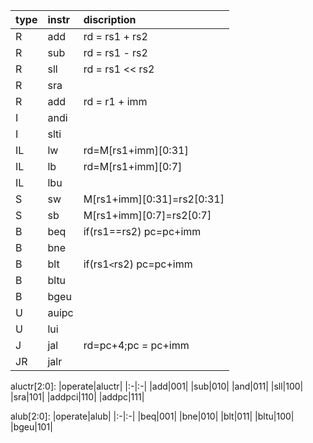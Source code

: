 | type | instr | discription                |
| :--- | :---- | :------------------------- |
| R    | add   | rd = rs1 + rs2             |
| R    | sub   | rd = rs1 - rs2             |
| R    | sll   | rd = rs1 << rs2            |
| R    | sra   |                            |
| R    | add   | rd = r1 + imm              |
| I    | andi  |                            |
| I    | slti  |                            |
| IL   | lw    | rd=M[rs1+imm][0:31]        |
| IL   | lb    | rd=M[rs1+imm][0:7]         |
| IL   | lbu   |                            |
| S    | sw    | M[rs1+imm][0:31]=rs2[0:31] |
| S    | sb    | M[rs1+imm][0:7]=rs2[0:7]   |
| B    | beq   | if(rs1==rs2) pc=pc+imm     |
| B    | bne   |                            |
| B    | blt   | if(rs1`<`rs2) pc=pc+imm    |
| B    | bltu  |                            |
| B    | bgeu  |                            |
| U    | auipc |                            |
| U    | lui   |                            |
| J    | jal   | rd=pc+4;pc = pc+imm        |
| JR   | jalr  |                            |

aluctr[2:0]:
|operate|aluctr|
|:-|:-|
|add|001|
|sub|010|
|and|011|
|sll|100|
|sra|101|
|addpci|110|
|addpc|111|

alub[2:0]:
|operate|alub|
|:-|:-|
|beq|001|
|bne|010|
|blt|011|
|bltu|100|
|bgeu|101|

